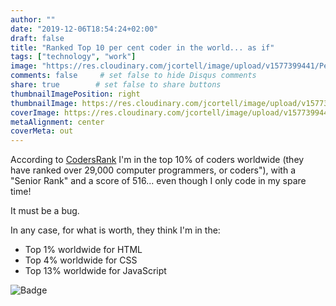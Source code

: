 ```yaml
---
author: ""
date: "2019-12-06T18:54:24+02:00"
draft: false
title: "Ranked Top 10 per cent coder in the world... as if"
tags: ["technology", "work"]
image: "https://res.cloudinary.com/jcortell/image/upload/v1577399441/Personal/CodersRank.png"
comments: false     # set false to hide Disqus comments
share: true        # set false to share buttons
thumbnailImagePosition: right
thumbnailImage: https://res.cloudinary.com/jcortell/image/upload/v1577399441/Personal/CodersRank.png
coverImage: https://res.cloudinary.com/jcortell/image/upload/v1577399441/Personal/CodersRank.png
metaAlignment: center
coverMeta: out
---
```


According to [CodersRank](https://profile.codersrank.io/user/jcortell) I'm in the top 10% of coders worldwide (they have ranked over 29,000 computer programmers, or coders"), with a "Senior Rank" and a score of 516... even though I only code in my spare time!

<!--more-->

It must be a bug.

In any case, for what is worth, they think I'm in the:

* Top 1% worldwide for HTML
* Top 4% worldwide for CSS
* Top 13% worldwide for JavaScript

![Badge](https://res.cloudinary.com/jcortell/image/upload/v1577399441/Personal/CodersRank.png)
